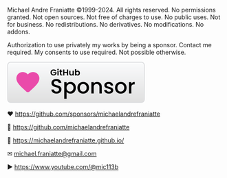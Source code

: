 ﻿  
Michael Andre Franiatte ©1999-2024. All rights reserved. No permissions granted. Not open sources. Not free of charges to use. No public uses. Not for business. No redistributions. No derivatives. No modifications. No addons.  
  
Authorization to use privately my works by being a sponsor. Contact me required. My consents to use required. Not possible otherwise.  
  
[![Sponsor michaelandrefraniatte](github_sponsor.svg)](https://github.com/sponsors/michaelandrefraniatte)  
  
❤️ https://github.com/sponsors/michaelandrefraniatte  
  
📜 https://github.com/michaelandrefraniatte  
  
🔗 https://michaelandrefraniatte.github.io/  
  
✉ michael.franiatte@gmail.com  
  
▶︎ https://www.youtube.com/@mic113b  
  